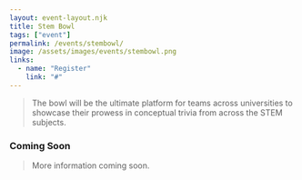 ```yaml
---
layout: event-layout.njk
title: Stem Bowl
tags: ["event"]
permalink: /events/stembowl/
image: /assets/images/events/stembowl.png
links:
  - name: "Register"
    link: "#"
---
```


> The bowl will be the ultimate platform for teams across universities to showcase their prowess in conceptual trivia from across the STEM subjects.

### Coming Soon
> More information coming soon.